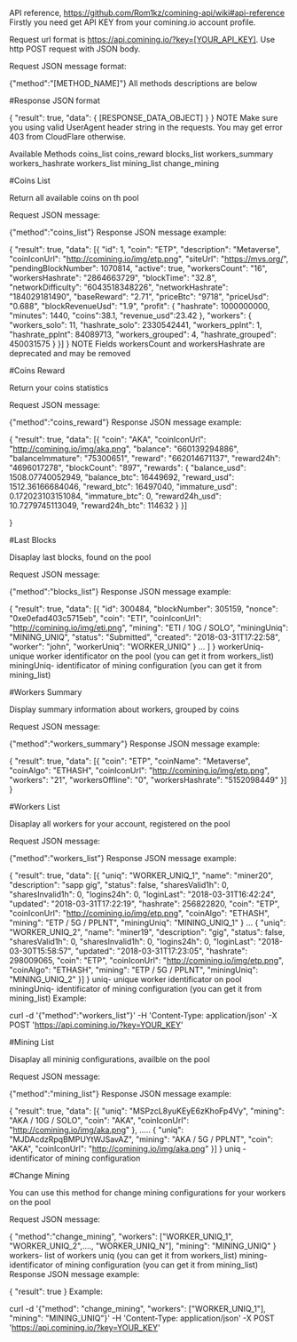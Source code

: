 API reference,   https://github.com/Rom1kz/comining-api/wiki#api-reference
Firstly you need get API KEY from your comining.io account profile.

Request url format is https://api.comining.io/?key=[YOUR_API_KEY]. Use http POST request with JSON body.

Request JSON message format:

{"method":"[METHOD_NAME]"}
All methods descriptions are below

#Response JSON format

{
  "result": true,
  "data": {
     [RESPONSE_DATA_OBJECT]
  }
}
NOTE Make sure you using valid UserAgent header string in the requests. You may get error 403 from CloudFlare otherwise.

Available Methods
coins_list
coins_reward
blocks_list
workers_summary
workers_hashrate
workers_list
mining_list
change_mining


#Coins List

Return all available coins on th pool

Request JSON message:

{"method":"coins_list"}
Response JSON message example:

{
	"result": true,
	"data": [{
		"id": 1,
		"coin": "ETP",
		"description": "Metaverse",
		"coinIconUrl": "http://comining.io/img/etp.png",
		"siteUrl": "https://mvs.org/",
		"pendingBlockNumber": 1070814,
		"active": true,
		"workersCount": "16",
		"workersHashrate": "2864663729",
		"blockTime": "32.8",
		"networkDifficulty": "6043518348226",
		"networkHashrate": "184029181490",
		"baseReward": "2.71",
		"priceBtc": "9718",
		"priceUsd": "0.688",
		"blockRevenueUsd": "1.9",
		"profit": {
			"hashrate": 1000000000,
			"minutes": 1440,
			"coins":38.1,
			"revenue_usd":23.42
		},
		"workers": {
			"workers_solo": 11,
			"hashrate_solo": 2330542441,
			"workers_pplnt": 1,
			"hashrate_pplnt": 84089713,
			"workers_grouped": 4,
			"hashrate_grouped": 450031575
		}
	}]
}
NOTE Fields workersCount and workersHashrate are deprecated and may be removed



#Coins Reward


Return your coins statistics

Request JSON message:

{"method":"coins_reward"}
Response JSON message example:

{
	"result": true,
	"data": [{
		"coin": "AKA",
		"coinIconUrl": "http://comining.io/img/aka.png",
		"balance": "660139294886",
		"balanceImmature": "75300651",
		"reward": "662014671137",
		"reward24h": "4696017278",
		"blockCount": "897",
		"rewards": {
			"balance_usd": 1508.07740052949,
			"balance_btc": 16449692,
			"reward_usd": 1512.36166684046,
			"reward_btc": 16497040,
			"immature_usd": 0.172023103151084,
			"immature_btc": 0,
			"reward24h_usd": 10.7279745113049,
			"reward24h_btc": 114632
		}
	}]

}


#Last Blocks


Disaplay last blocks, found on the pool

Request JSON message:

{"method":"blocks_list"}
Response JSON message example:

{
	"result": true,
	"data": [{
		"id": 300484,
		"blockNumber": 305159,
		"nonce": "0xe0efad403c5715eb",
		"coin": "ETI",
		"coinIconUrl": "http://comining.io/img/eti.png",
		"mining": "ETI / 10G / SOLO",
		"miningUniq": "MINING_UNIQ",
		"status": "Submitted",
		"created": "2018-03-31T17:22:58",
		"worker": "john",
		"workerUniq": "WORKER_UNIQ"
	} 
	...
	]
}
workerUniq- unique worker identificator on the pool (you can get it from workers_list)
miningUniq- identificator of mining configuration (you can get it from mining_list)




#Workers Summary



Display summary information about workers, grouped by coins

Request JSON message:

{"method":"workers_summary"}
Response JSON message example:

{
	"result": true,
	"data": [{
		"coin": "ETP",
		"coinName": "Metaverse",
		"coinAlgo": "ETHASH",
		"coinIconUrl": "http://comining.io/img/etp.png",
		"workers": "21",
		"workersOffline": "0",
		"workersHashrate": "5152098449"
	}]
}



#Workers List


Disaplay all workers for your account, registered on the pool

Request JSON message:

{"method":"workers_list"}
Response JSON message example:

{
	"result": true,
	"data": [{
		"uniq": "WORKER_UNIQ_1",
		"name": "miner20",
		"description": "sapp gig",
		"status": false,
		"sharesValid1h": 0,
		"sharesInvalid1h": 0,
		"logins24h": 0,
		"loginLast": "2018-03-31T16:42:24",
		"updated": "2018-03-31T17:22:19",
		"hashrate": 256822820,
		"coin": "ETP",
		"coinIconUrl": "http://comining.io/img/etp.png",
		"coinAlgo": "ETHASH",
		"mining": "ETP / 5G / PPLNT",
		"miningUniq": "MINING_UNIQ_1"
	}
        ...
	{
		"uniq": "WORKER_UNIQ_2",
		"name": "miner19",
		"description": "gig",
		"status": false,
		"sharesValid1h": 0,
		"sharesInvalid1h": 0,
		"logins24h": 0,
		"loginLast": "2018-03-30T15:58:57",
		"updated": "2018-03-31T17:23:05",
		"hashrate": 298009065,
		"coin": "ETP",
		"coinIconUrl": "http://comining.io/img/etp.png",
		"coinAlgo": "ETHASH",
		"mining": "ETP / 5G / PPLNT",
		"miningUniq": "MINING_UNIQ_2"
	}]
}
uniq- unique worker identificator on pool
miningUniq- identificator of mining configuration (you can get it from mining_list)
Example:

curl -d '{"method":"workers_list"}' -H 'Content-Type: application/json' -X POST 'https://api.comining.io/?key=YOUR_KEY'



#Mining List



Disaplay all mininig configurations, availble on the pool

Request JSON message:

{"method":"mining_list"}
Response JSON message example:

{
	"result": true,
	"data": [{
		"uniq": "MSPzcL8yuKEyE6zKhoFp4Vy",
		"mining": "AKA / 10G / SOLO",
		"coin": "AKA",
		"coinIconUrl": "http://comining.io/img/aka.png"
	},
        .....
	{
		"uniq": "MJDAcdzRpqBMPUYtWJSavAZ",
		"mining": "AKA / 5G / PPLNT",
		"coin": "AKA",
		"coinIconUrl": "http://comining.io/img/aka.png"
	}]
}
uniq - identificator of mining configuration



#Change Mining


You can use this method for change mining configurations for your workers on the pool

Request JSON message:

{
	"method":"change_mining",
	"workers": ["WORKER_UNIQ_1", "WORKER_UNIQ_2",...., "WORKER_UNIQ_N"],
	"mining": "MINING_UNIQ"	
}
workers- list of workers uniq (you can get it from workers_list)
mining- identificator of mining configuration (you can get it from mining_list)
Response JSON message example:

{
	"result": true
}
Example:

curl -d '{"method": "change_mining", "workers": ["WORKER_UNIQ_1"], "mining": "MINING_UNIQ"}' -H 'Content-Type: application/json' -X POST 'https://api.comining.io/?key=YOUR_KEY'
